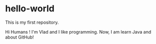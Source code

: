 # hello-world
This is my first repository.

Hi Humans !
I'm Vlad and I like programming. Now, I am learn Java and about GitHub!

